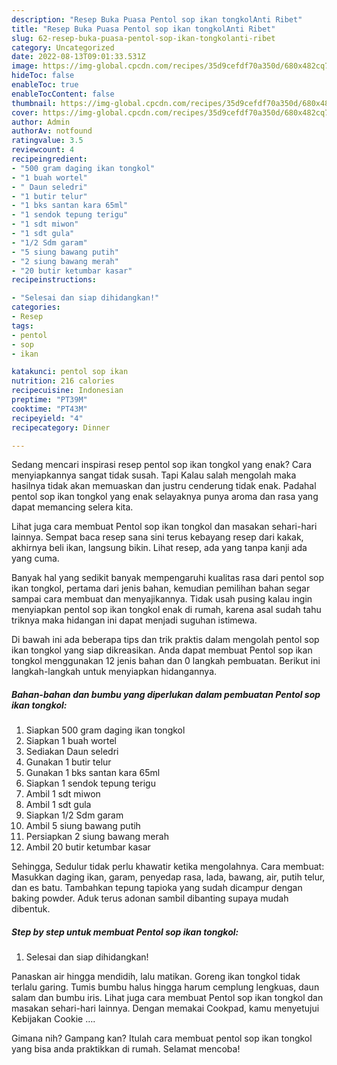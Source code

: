 ```yaml
---
description: "Resep Buka Puasa Pentol sop ikan tongkolAnti Ribet"
title: "Resep Buka Puasa Pentol sop ikan tongkolAnti Ribet"
slug: 62-resep-buka-puasa-pentol-sop-ikan-tongkolanti-ribet
category: Uncategorized
date: 2022-08-13T09:01:33.531Z
image: https://img-global.cpcdn.com/recipes/35d9cefdf70a350d/680x482cq70/pentol-sop-ikan-tongkol-foto-resep-utama.jpg
hideToc: false
enableToc: true
enableTocContent: false
thumbnail: https://img-global.cpcdn.com/recipes/35d9cefdf70a350d/680x482cq70/pentol-sop-ikan-tongkol-foto-resep-utama.jpg
cover: https://img-global.cpcdn.com/recipes/35d9cefdf70a350d/680x482cq70/pentol-sop-ikan-tongkol-foto-resep-utama.jpg
author: Admin
authorAv: notfound
ratingvalue: 3.5
reviewcount: 4
recipeingredient:
- "500 gram daging ikan tongkol"
- "1 buah wortel"
- " Daun seledri"
- "1 butir telur"
- "1 bks santan kara 65ml"
- "1 sendok tepung terigu"
- "1 sdt miwon"
- "1 sdt gula"
- "1/2 Sdm garam"
- "5 siung bawang putih"
- "2 siung bawang merah"
- "20 butir ketumbar kasar"
recipeinstructions:

- "Selesai dan siap dihidangkan!"
categories:
- Resep
tags:
- pentol
- sop
- ikan

katakunci: pentol sop ikan 
nutrition: 216 calories
recipecuisine: Indonesian
preptime: "PT39M"
cooktime: "PT43M"
recipeyield: "4"
recipecategory: Dinner

---
```



Sedang mencari inspirasi resep pentol sop ikan tongkol yang enak? Cara menyiapkannya sangat tidak susah. Tapi Kalau salah mengolah maka hasilnya tidak akan memuaskan dan justru cenderung tidak enak. Padahal pentol sop ikan tongkol yang enak selayaknya punya aroma dan rasa yang dapat memancing selera kita.


Lihat juga cara membuat Pentol sop ikan tongkol dan masakan sehari-hari lainnya. Sempat baca resep sana sini terus kebayang resep dari kakak, akhirnya beli ikan, langsung bikin. Lihat resep, ada yang tanpa kanji ada yang cuma.

Banyak hal yang sedikit banyak mempengaruhi kualitas rasa dari pentol sop ikan tongkol, pertama dari jenis bahan, kemudian pemilihan bahan segar sampai cara membuat dan menyajikannya. Tidak usah pusing kalau ingin menyiapkan pentol sop ikan tongkol enak di rumah, karena asal sudah tahu triknya maka hidangan ini dapat menjadi suguhan istimewa.


Di bawah ini ada beberapa tips dan trik praktis dalam mengolah pentol sop ikan tongkol yang siap dikreasikan. Anda dapat membuat Pentol sop ikan tongkol menggunakan 12 jenis bahan dan 0 langkah pembuatan. Berikut ini langkah-langkah untuk menyiapkan hidangannya.

<!--inarticleads1-->

##### Bahan-bahan dan bumbu yang diperlukan dalam pembuatan Pentol sop ikan tongkol:

1. Siapkan 500 gram daging ikan tongkol
1. Siapkan 1 buah wortel
1. Sediakan  Daun seledri
1. Gunakan 1 butir telur
1. Gunakan 1 bks santan kara 65ml
1. Siapkan 1 sendok tepung terigu
1. Ambil 1 sdt miwon
1. Ambil 1 sdt gula
1. Siapkan 1/2 Sdm garam
1. Ambil 5 siung bawang putih
1. Persiapkan 2 siung bawang merah
1. Ambil 20 butir ketumbar kasar


Sehingga, Sedulur tidak perlu khawatir ketika mengolahnya. Cara membuat: Masukkan daging ikan, garam, penyedap rasa, lada, bawang, air, putih telur, dan es batu. Tambahkan tepung tapioka yang sudah dicampur dengan baking powder. Aduk terus adonan sambil dibanting supaya mudah dibentuk. 

<!--inarticleads2-->

##### Step by step untuk membuat Pentol sop ikan tongkol:


1. Selesai dan siap dihidangkan!

Panaskan air hingga mendidih, lalu matikan. Goreng ikan tongkol tidak terlalu garing. Tumis bumbu halus hingga harum cemplung lengkuas, daun salam dan bumbu iris. Lihat juga cara membuat Pentol sop ikan tongkol dan masakan sehari-hari lainnya. Dengan memakai Cookpad, kamu menyetujui Kebijakan Cookie …. 

Gimana nih? Gampang kan? Itulah cara membuat pentol sop ikan tongkol yang bisa anda praktikkan di rumah. Selamat mencoba!
